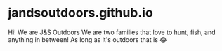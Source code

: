 # jandsoutdoors.github.io
Hi! We are J&amp;S Outdoors We are two families that love to hunt, fish, and anything in between! As long as it's outdoors that is 😂

